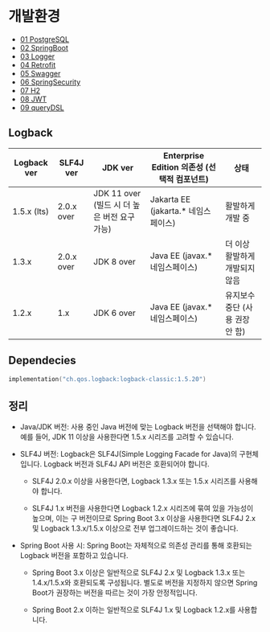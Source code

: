 # 개발환경

- [01 PostgreSQL](./03_setup_01_PostgreSQL.md)
- [02 SpringBoot](./03_setup_02_SpringBoot.md)
- [03 Logger](./03_setup_03_Logger.md)
- [04 Retrofit](./03_setup_04_Retrofit.md)
- [05 Swagger](./03_setup_05_Swagger.md)
- [06 SpringSecurity](./03_setup_06_SpringSecurity.md)
- [07 H2](./03_setup_07_H2.md)
- [08 JWT](./03_setup_08_JWT.md)
- [09 queryDSL](./03_setup_09_queryDSL.md)

## Logback

| Logback ver | SLF4J ver  | JDK ver                               | Enterprise Edition 의존성 (선택적 컴포넌트) | 상태 |
|-------------|------------|---------------------------------------|---------------------------------------|-----|
| 1.5.x (lts) | 2.0.x over | JDK 11 over (빌드 시 더 높은 버전 요구 가능) | Jakarta EE (jakarta.* 네임스페이스)      | 활발하게 개발 중 |
| 1.3.x       | 2.0.x over | JDK 8 over                            | Java EE (javax.* 네임스페이스)            | 더 이상 활발하게 개발되지 않음 |
| 1.2.x       | 1.x        | JDK 6 over                            | Java EE (javax.* 네임스페이스)            | 유지보수 중단 (사용 권장 안 함) |

## Dependecies

```kts
implementation("ch.qos.logback:logback-classic:1.5.20")
```

## 정리

- Java/JDK 버전: 사용 중인 Java 버전에 맞는 Logback 버전을 선택해야 합니다. 예를 들어, JDK 11 이상을 사용한다면 1.5.x 시리즈를 고려할 수 있습니다.

- SLF4J 버전: Logback은 SLF4J(Simple Logging Facade for Java)의 구현체입니다. Logback 버전과 SLF4J API 버전은 호환되어야 합니다.

    - SLF4J 2.0.x 이상을 사용한다면, Logback 1.3.x 또는 1.5.x 시리즈를 사용해야 합니다.

    - SLF4J 1.x 버전을 사용한다면 Logback 1.2.x 시리즈에 묶여 있을 가능성이 높으며, 이는 구 버전이므로 Spring Boot 3.x 이상을 사용한다면 SLF4J 2.x 및 Logback 1.3.x/1.5.x 이상으로 전부 업그레이드하는 것이 좋습니다.

- Spring Boot 사용 시: Spring Boot는 자체적으로 의존성 관리를 통해 호환되는 Logback 버전을 포함하고 있습니다.

    - Spring Boot 3.x 이상은 일반적으로 SLF4J 2.x 및 Logback 1.3.x 또는 1.4.x/1.5.x와 호환되도록 구성됩니다. 별도로 버전을 지정하지 않으면 Spring Boot가 권장하는 버전을 따르는 것이 가장 안정적입니다.

    - Spring Boot 2.x 이하는 일반적으로 SLF4J 1.x 및 Logback 1.2.x를 사용합니다.
